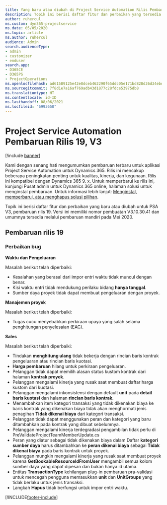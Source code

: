 ```yaml
---
title: Yang baru atau diubah di Project Service Automation Rilis Pembaruan 19, V3
description: Topik ini berisi daftar fitur dan perbaikan yang tersedia di Project Service Automation V3, pembaruan rilis 19, V3.
author: ruhercul
ms.custom: dyn365-projectservice
ms.date: 05/05/2020
ms.topic: article
ms.author: ruhercul
audience: Admin
search.audienceType:
- admin
- customizer
- enduser
search.app:
- D365CE
- D365PS
- ProjectOperations
ms.openlocfilehash: ad61589125e42e8dceb462290f65ddc05e171bd828d26d34ebd548ca285e9aa4
ms.sourcegitcommit: 7f8d1e7a16af769adb43d1877c28fdce53975db8
ms.translationtype: HT
ms.contentlocale: id-ID
ms.lasthandoff: 08/06/2021
ms.locfileid: "6993650"
---
```

# <a name="project-service-automation-update-release-19-v3"></a>Project Service Automation Pembaruan Rilis 19, V3

[!include [banner](../includes/psa-now-project-operations.md)]

Kami dengan senang hati mengumumkan pembaruan terbaru untuk aplikasi Project Service Automation untuk Dynamics 365. Rilis ini mencakup beberapa peningkatan penting untuk kualitas, kinerja, dan kegunaan. Rilis ini kompatibel dengan Dynamics 365 9. x. Untuk memperbarui ke rilis ini, kunjungi Pusat admin untuk Dynamics 365 online, halaman solusi untuk menginstal pembaruan. Untuk informasi lebih lanjut: [Menginstal, memperbarui, atau menghapus solusi pilihan](/power-platform/admin/install-remove-preferred-solution).

Topik ini berisi daftar fitur dan perbaikan yang baru atau diubah untuk PSA V3, pembaruan rilis 19. Versi ini memiliki nomor pembuatan V3.10.30.41 dan umumnya tersedia melalui pembaruan mandiri pada Mei 2020.

## <a name="update-release-19"></a>Pembaruan rilis 19

### <a name="bug-fixes"></a>Perbaikan bug

**Waktu dan Pengeluaran**

Masalah berikut telah diperbaiki: 

- Kesalahan yang berasal dari impor entri waktu tidak muncul dengan benar.
- Kisi waktu entri tidak mendukung perilaku bidang **hanya tanggal**.
- Sumber daya proyek tidak dapat membuat pengeluaran dengan proyek.

**Manajemen proyek**

Masalah berikut telah diperbaiki: 

-  Tugas cucu menyebabkan perkiraan upaya yang salah selama penghitungan penyelesaian (EAC).

**Sales**

Masalah berikut telah diperbaiki: 

- Tindakan **menghitung ulang** tidak bekerja dengan rincian baris kontrak pengeluaran atau rincian baris kuotasi.
- **Harga pembaruan** hilang untuk perkiraan pengeluaran.
-  Pelanggan tidak dapat memilih alasan status kustom kontrak dari halaman **kontrak proyek**.
- Pelanggan mengalami kinerja yang rusak saat membuat daftar harga kustom dari kuotasi.
- Pelanggan mengalami inkonsistensi dengan default **unit** pada **detail baris kuotasi** dan halaman **rincian baris kontrak**.
- Menambahkan item kategori transaksi yang tidak dikenakan biaya ke baris kontrak yang dikenakan biaya tidak akan menghormati jenis penagihan **Tidak dikenai biaya** dari kategori transaksi.
- Pelanggan tidak dapat menggunakan peran dan kategori yang baru ditambahkan pada kontrak yang dibuat sebelumnya.
- Pelanggan mengalami kinerja terdegradasi pengambilan tidak perlu di PreValidateProjectTeamMemberUpdate.cs
- Peran yang diatur sebagai tidak dikenakan biaya dalam Daftar **kategori sumber daya** harus ditambahkan ke **peran dikenai biaya** sebagai **Tidak dikenai biaya** pada baris kontrak untuk proyek.
- Pelanggan mungkin mengalami kinerja yang rusak saat membuat proyek karena **GetBookableResourceIdFromUser** mengambil semua kolom sumber daya yang dapat dipesan dan bukan hanya id utama.
- Entitas **TransactionType** kehilangan plug-in pembaruan pra-validasi untuk mencegah pengguna memasukkan **unit** dan **UnitGroups** yang tidak berlaku untuk jenis transaksi.
- Langkah **Hapus** tidak berfungsi untuk impor entri waktu.


[!INCLUDE[footer-include](../includes/footer-banner.md)]